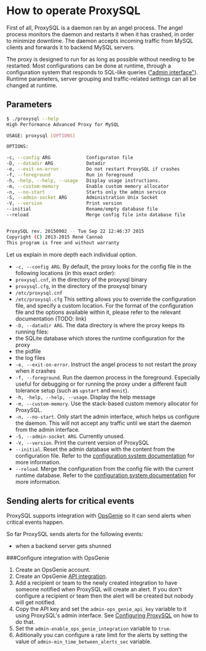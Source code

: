 How to operate ProxySQL
=======================

First of all, ProxySQL is a daemon ran by an angel process. The angel process monitors the daemon and restarts it when it has crashed, in order to minimize downtime. The daemon accepts incoming traffic from MySQL clients and forwards it to backend MySQL servers.

The proxy is designed to run for as long as possible without needing to be restarted. Most configurations can be done at runtime, through a configuration system that responds to SQL-like queries (["admin interface"](https://github.com/sysown/proxysql/blob/master/doc/admin_tables.md)). Runtime parameters, server grouping and traffic-related settings can all be changed at runtime.

Parameters
----------

```bash
$ ./proxysql --help
High Performance Advanced Proxy for MySQL

USAGE: proxysql [OPTIONS]

OPTIONS:

-c, --config ARG             Configuraton file
-D, --datadir ARG            Datadir
-e, --exit-on-error          Do not restart ProxySQL if crashes
-f, --foreground             Run in foreground
-h, -help, --help, --usage   Display usage instructions.
-m, --custom-memory          Enable custom memory allocator
-n, --no-start               Starts only the admin service
-S, --admin-socket ARG       Administration Unix Socket
-V, --version                Print version
--initial                    Rename/empty database file
--reload                     Merge config file into database file


ProxySQL rev. 20150902 -- Tue Sep 22 12:46:37 2015
Copyright (C) 2013-2015 René Cannaò
This program is free and without warranty
```

Let us explain in more depth each individual option.

* `-c, --config ARG`. By default, the proxy looks for the config file in the following locations (in this exact order):
 * `proxysql.cnf`, in the directory of the proxysql binary
 * `proxysql.cfg`, in the directory of the proxysql binary
 * `/etc/proxysql.cnf`
 * `/etc/proxysql.cfg`
 This setting allows you to override the configuration file, and specify a custom location. For the format of the configuration file and the options available within it, please refer to the relevant documentation (TODO: link)
* `-D, --datadir ARG`. The data directory is where the proxy keeps its running files:
 * the SQLite database which stores the runtime configuration for the proxy
 * the pidfile
 * the log files
* `-e, --exit-on-error`. Instruct the angel process to not restart the proxy when it crashes
* `-f, --foreground`. Run the daemon process in the foreground. Especially useful for debugging or for running the proxy under a different fault tolerance setup (such as `upstart` and `monit`).
* `-h, -help, --help, --usage`. Display the help message
* `-m, --custom-memory`. Use the stack-based custom memory allocator for ProxySQL.
* `-n, --no-start`. Only start the admin interface, which helps us configure the daemon. This will not accept any traffic until we start the daemon from the admin interface.
* `-S, --admin-socket ARG`. Currently unused.
* `-V, --version`. Print the current version of ProxySQL
* `--initial`. Reset the admin database with the content from the configuration file. Refer to the [configuration system documentation](https://github.com/sysown/proxysql/blob/master/doc/configuration_system.md) for more information.
* `--reload`. Merge the configuration from the config file with the current runtime database. Refer to the [configuration system documentation](https://github.com/sysown/proxysql/blob/master/doc/configuration_system.md) for more information.

Sending alerts for critical events
----------------------------------
ProxySQL supports integration with [OpsGenie](www.opsgenie.com) so it can send alerts when critical events happen.

So far ProxySQL sends alerts for the following events:
* when a backend server gets shunned

###Configure integration with OpsGenie
1. Create an OpsGenie account.
2. Create an OpsGenie [API integration](https://app.opsgenie.com/integration).
3. Add a recipient or team to the newly created integration to have someone notified when ProxySQL will create an alert. If you don't configure a recipient or team then the alert will be created but nobody will get notified.
4. Copy the API key and set the `admin-ops_genie_api_key` variable to it using ProxySQL's admin interface. See [Configuring ProxySQL](doc/configuration.md) on how to do that.
5. Set the `admin-enable_ops_genie_integration` variable to `true`.
6. Aditionally you can configure a rate limit for the alerts by setting the value of `admin-min_time_between_alerts_sec` variable.
